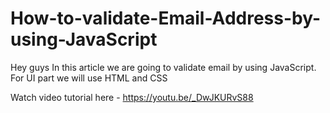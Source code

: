 # How-to-validate-Email-Address-by-using-JavaScript
Hey guys In this article we are going to validate email by using JavaScript. For UI part we will use HTML and CSS

Watch video tutorial here - https://youtu.be/_DwJKURvS88
